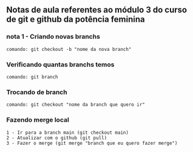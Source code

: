 ## Notas de aula referentes ao módulo 3 do curso de git e github da potência feminina

### nota 1 - Criando novas branchs
    comando: git checkout -b "nome da nova branch"

### Verificando quantas branchs temos
    comando: git branch

### Trocando de branch
    comando: git checkout "nome da branch que quero ir"

### Fazendo merge local
    1 - Ir para a branch main (git checkout main)
    2 - Atualizar com o github (git pull)
    3 - Fazer o merge (git merge "branch que eu quero fazer merge")